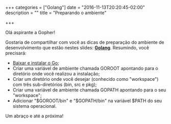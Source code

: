 +++
categories = ["Golang"]
date = "2016-11-13T20:20:45-02:00"
description = ""
title = "Preparando o ambiente"

+++

Olá aspirante a Gopher!

Gostaria de compartilhar com você as dicas de preparação do ambiente de desenvolvimento que estão nestes slides: [**Golang**](http://slides.com/ricardolonga/golang "Golang").
Resumindo, você precisará:

- [Baixar e instalar o Go](https://golang.org/dl/ "Baixar e instalar o Go");
- Criar uma variável de ambiente chamada GOROOT apontando para o diretório onde você realizou a instalação;
- Criar um diretório onde você desejar (conhecido como "workspace") com três sub-diretórios (bin, src e pkg);
- Criar uma variável de ambiente chamada GOPATH apontando para o seu "workspace";
- Adicionar "$GOROOT/bin" e "$GOPATH/bin" na variável $PATH do seu sistema operacional.

Um abraço e até a próxima!
